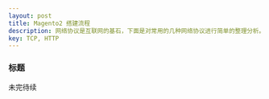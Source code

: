 ```yaml
---
layout: post
title: Magento2 搭建流程
description: 网络协议是互联网的基石，下面是对常用的几种网络协议进行简单的整理分析。
key: TCP, HTTP
---
```


### 标题
未完待续